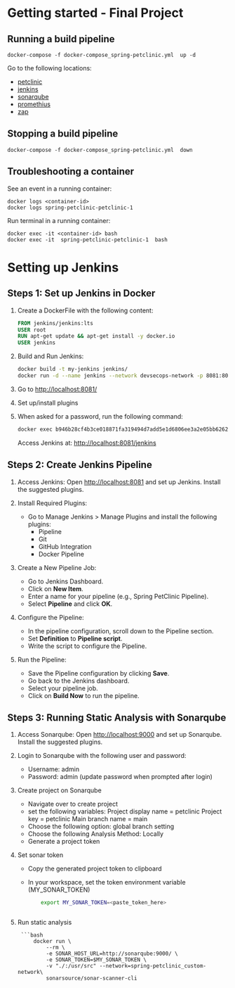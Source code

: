 # Getting started - Final Project

## Running a build pipeline

```
docker-compose -f docker-compose_spring-petclinic.yml  up -d
```

Go to the following locations:
* [petclinic](http://localhost:8080)
* [jenkins](http://localhost:8081)
* [sonarqube](http://localhost:9000)
* [promethius](http://localhost:8080/prometheus)
* [zap](http://localhost:8080/zap)


## Stopping a build pipeline
```
docker-compose -f docker-compose_spring-petclinic.yml  down
```

## Troubleshooting a container

See an event in a running container:
```
docker logs <container-id>
docker logs spring-petclinic-petclinic-1 
```

Run terminal in a running container:
```
docker exec -it <container-id> bash
docker exec -it  spring-petclinic-petclinic-1  bash
```

# Setting up Jenkins

## Steps 1: Set up Jenkins in Docker

1. Create a DockerFile with the following content:

    ```dockerfile
    FROM jenkins/jenkins:lts
    USER root
    RUN apt-get update && apt-get install -y docker.io
    USER jenkins
    ```

2. Build and Run Jenkins:

    ```bash
    docker build -t my-jenkins jenkins/
    docker run -d --name jenkins --network devsecops-network -p 8081:8081 -v jenkins_home:/var/jenkins_home my-jenkins
    ```

3. Go to [http://localhost:8081/](http://localhost:8081/)

4. Set up/install plugins

5. When asked for a password, run the following command:

    ```bash
    docker exec b946b28cf4b3ce018871fa319494d7add5e1d6806ee3a2e05bb6262c57a8b3a1 cat /var/jenkins_home/secrets/initialAdminPassword
    ```

    Access Jenkins at: [http://localhost:8081/jenkins](http://localhost:8081/jenkins)

## Steps 2: Create Jenkins Pipeline

1. Access Jenkins: Open [http://localhost:8081](http://localhost:8081) and set up Jenkins. Install the suggested plugins.

2. Install Required Plugins:
    - Go to Manage Jenkins > Manage Plugins and install the following plugins:
        - Pipeline
        - Git
        - GitHub Integration
        - Docker Pipeline

3. Create a New Pipeline Job:
    - Go to Jenkins Dashboard.
    - Click on **New Item**.
    - Enter a name for your pipeline (e.g., Spring PetClinic Pipeline).
    - Select **Pipeline** and click **OK**.

4. Configure the Pipeline:
    - In the pipeline configuration, scroll down to the Pipeline section.
    - Set **Definition** to **Pipeline script**.
    - Write the script to configure the Pipeline.

5. Run the Pipeline:
    - Save the Pipeline configuration by clicking **Save**.
    - Go back to the Jenkins dashboard.
    - Select your pipeline job.
    - Click on **Build Now** to run the pipeline.

## Steps 3: Running Static Analysis with Sonarqube
1. Access Sonarqube: Open [http://localhost:9000](http://localhost:9000) and set up Sonarqube. Install the suggested plugins.

2. Login to Sonarqube with the following user and password:
    - Username: admin
    - Password: admin (update password when prompted after login)

3. Create project on Sonarqube
    - Navigate over to create project
    - set the following variables:
        Project display name = petclinic
        Project key = petclinic
        Main branch name = main
    - Choose the following option: global branch setting
    - Choose the following Analysis Method: Locally
    - Generate a project token

3. Set sonar token
    - Copy the generated project token to clipboard
    - In your workspace, set the token environment variable (MY_SONAR_TOKEN)

        ```bash
            export MY_SONAR_TOKEN=<paste_token_here>
    ```

4. Run static analysis

        ```bash
            docker run \                                              
                --rm \
                -e SONAR_HOST_URL=http://sonarqube:9000/ \
                -e SONAR_TOKEN=$MY_SONAR_TOKEN \
                -v "./:/usr/src" --network=spring-petclinic_custom-network\
                sonarsource/sonar-scanner-cli
    ```

